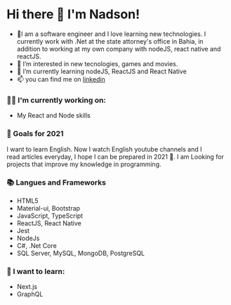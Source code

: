 # Hi there 👋 I'm Nadson!
- 👋I am a software engineer and I love learning new technologies. I currently work with .Net at the state attorney's office in Bahia, in addition to working at my own company with nodeJS, react native and reactJS.
- 👀 I’m interested in new tecnologies, games and movies.
- 🌱 I’m currently learning nodeJS, ReactJS and React Native
- 📫 you can find me on [linkedin](https://www.linkedin.com/in/nadson-dias-ribeiro-b3b627122/) 

### :technologist: I'm currently working on:
- My React and Node skills

### 🔭 Goals for 2021

I want to learn English. Now I watch English youtube channels and I read articles everyday, I hope I can be prepared in 2021 💪. I am Looking for projects that improve my knowledge in programming.

### 📚 Langues and Frameworks
- HTML5
- Material-ui, Bootstrap
- JavaScript, TypeScript
- ReactJS, React Native
- Jest
- NodeJs
- C#, .Net Core
- SQL Server, MySQL, MongoDB, PostgreSQL

### :thinking: I want to learn:

- Next.js
- GraphQL
